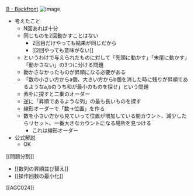 
[B - Backfront](https://atcoder.jp/contests/agc024/tasks/agc024_b)
![image](https://gyazo.com/c45a7bf6e5e9f8696fb1c193eb80eaa5/thumb/1000)
- 考えたこと
    - N回あれば十分
    - 同じものを2回動かすことはない
        - 2回目だけやっても結果が同じだから
        - [[2回やっても意味がない]]
    - というわけで与えられたものに対して「先頭に動かす」「末尾に動かす」「動かさない」の3つに分ける問題
    - 動かさなかったものが昇順になる必要がある
    - 「数の小さい方からa個、大きい方からb個を消した時に残りが昇順であるようなa,bのうち和が最小のものを探せ」という問題
    - 素朴に探すと二乗のオーダー
    - 逆に「昇順であるような列」の最も長いものを探す
    - 線形オーダーで「数→位置」を作る
    - 数を小さい方から見ていって位置が増加している間カウント、減少したらリセット、一番大きなカウントになる場所を見つける
        - これは線形オーダー
- 公式解説
    - OK

[[問題分割]]
- [[数列の昇順並び替え]]
- [[操作回数の最小化]]

[[AGC024]]
